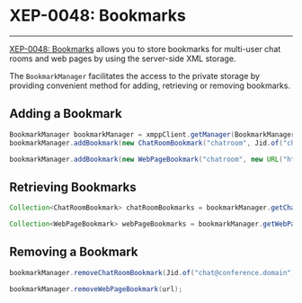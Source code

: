 # XEP-0048: Bookmarks
---

[XEP-0048: Bookmarks][Bookmarks] allows you to store bookmarks for multi-user chat rooms and web pages by using the
server-side XML storage.

The `BookmarkManager` facilitates the access to the private storage by providing convenient method for adding,
retrieving or removing bookmarks.

## Adding a Bookmark

```java
BookmarkManager bookmarkManager = xmppClient.getManager(BookmarkManager.class);
bookmarkManager.addBookmark(new ChatRoomBookmark("chatroom", Jid.of("chat@conference.domain")));
```

```java
bookmarkManager.addBookmark(new WebPageBookmark("chatroom", new URL("http://www.xmpp.org")));
```

## Retrieving Bookmarks

```java
Collection<ChatRoomBookmark> chatRoomBookmarks = bookmarkManager.getChatRoomBookmarks().getResult();
```

```java
Collection<WebPageBookmark> webPageBookmarks = bookmarkManager.getWebPageBookmarks().getResult();
```

## Removing a Bookmark

```java
bookmarkManager.removeChatRoomBookmark(Jid.of("chat@conference.domain"));
```

```java
bookmarkManager.removeWebPageBookmark(url);
```

[Bookmarks]: https://xmpp.org/extensions/xep-0048.html "XEP-0048: Bookmarks"
